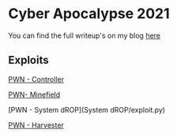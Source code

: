 # Cyber Apocalypse 2021

You can find the full writeup's on my blog [here](https://lo0l.com/2021/04/24/cyberapocalypse.html)

## Exploits

[PWN - Controller](controller/exploit.py)

[PWN- Minefield](Minefield/exploit.py)

[PWN - System dROP](System dROP/exploit.py)

[PWN - Harvester](Harvester/exploit.py)

